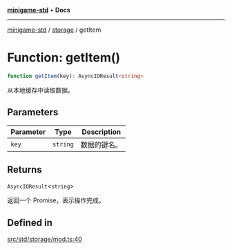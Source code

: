 [**minigame-std**](../../../README.md) • **Docs**

***

[minigame-std](../../../README.md) / [storage](../README.md) / getItem

# Function: getItem()

```ts
function getItem(key): AsyncIOResult<string>
```

从本地缓存中读取数据。

## Parameters

| Parameter | Type | Description |
| ------ | ------ | ------ |
| `key` | `string` | 数据的键名。 |

## Returns

`AsyncIOResult`\<`string`\>

返回一个 Promise，表示操作完成。

## Defined in

[src/std/storage/mod.ts:40](https://github.com/JiangJie/minigame-std/blob/0b3f4c24a764d15c8d4cfbfab659d3f6c53dfd93/src/std/storage/mod.ts#L40)
